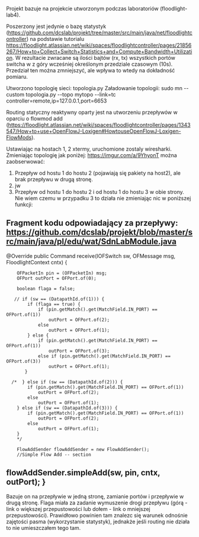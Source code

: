 Projekt bazuje na projekcie utworzonym podczas laboratoriów (floodlight-lab4). 

Poszerzony jest jedynie o bazę statystyk (https://github.com/dcslab/projekt/tree/master/src/main/java/net/floodlightcontroller) na podstawie tutorialu https://floodlight.atlassian.net/wiki/spaces/floodlightcontroller/pages/21856267/How+to+Collect+Switch+Statistics+and+Compute+Bandwidth+Utilization. W rezultacie zwracane są ilości bajtów (rx, tx) wszystkich portów switcha w z góry wcześniej określonym przedziale czasowym (10s). Przedział ten można zmniejszyć, ale wpływa to wtedy na dokładność pomiaru.

Utworzono topologię sieci: topologia.py
Załadowanie topologii: sudo mn --custom topologia.py --topo mytopo --link=tc controller=remote,ip=127.0.0.1,port=6653

Routing statyczny reaktywny oparty jest na utworzeniu przepływów w oparciu o flowmod add (https://floodlight.atlassian.net/wiki/spaces/floodlightcontroller/pages/1343547/How+to+use+OpenFlowJ-Loxigen#HowtouseOpenFlowJ-Loxigen-FlowMods). 

Ustawiając na hostach 1, 2 xtermy, uruchomione zostaly wiresharki. Zmieniając topologię jak poniżej:
https://imgur.com/a/9YhyonT można zaobserwować:
1) Przepływ od hostu 1 do hostu 2 (pojawiają się pakiety na host2), ale brak przepływu w drugą stronę.
2) jw
3) Przepływ od hostu 1 do hostu 2 i od hostu 1 do hostu 3 w obie strony.
Nie wiem czemu w przypadku 3 to działa nie zmieniając nic w poniższej funkcji:

Fragment kodu odpowiadający za przepływy: https://github.com/dcslab/projekt/blob/master/src/main/java/pl/edu/wat/SdnLabModule.java
------------------------------------
 @Override
    public Command receive(IOFSwitch sw, OFMessage msg, FloodlightContext cntx) {

        OFPacketIn pin = (OFPacketIn) msg;
        OFPort outPort = OFPort.of(0);
        
        boolean flaga = false;
        
       // if (sw == (DatapathId.of(1))) {
            if (flaga == true) { 
            	if (pin.getMatch().get(MatchField.IN_PORT) == OFPort.of(1)) 
            		outPort = OFPort.of(2);
            	else
            		outPort = OFPort.of(1);
            } else {
            	if (pin.getMatch().get(MatchField.IN_PORT) == OFPort.of(1))
            		outPort = OFPort.of(3);
            	else if (pin.getMatch().get(MatchField.IN_PORT) == OFPort.of(3))
            		outPort = OFPort.of(1);
           } 
            
      /*  } else if (sw == (DatapathId.of(2))) {
        	if (pin.getMatch().get(MatchField.IN_PORT) == OFPort.of(1)) 
        		outPort = OFPort.of(2);
        	else 
        		outPort = OFPort.of(1);
        } else if (sw == (DatapathId.of(3))) {
        	if (pin.getMatch().get(MatchField.IN_PORT) == OFPort.of(1)) 
        		outPort = OFPort.of(2);
        	else 
        		outPort = OFPort.of(1);
        }
        */
  
        FlowAddSender flowAddSender = new FlowAddSender(); 
        //Simple Flow Add -- section
flowAddSender.simpleAdd(sw, pin, cntx, outPort);
}
----------------------------------

Bazuje on na przepływie w jedną stronę, zamianie portów i przepływie w drugą stronę.
Flaga miała za zadanie wymuszenie drogi przepływu (górą - link o większej przepustowości lub dołem - link o mniejszej przepustowości). Prawidłowo powinien tam znalezc się warunek odnośnie zajętości pasma (wykorzystanie statystyk), jednakże jeśli routing nie działa to nie umieszczałem tego tam.


